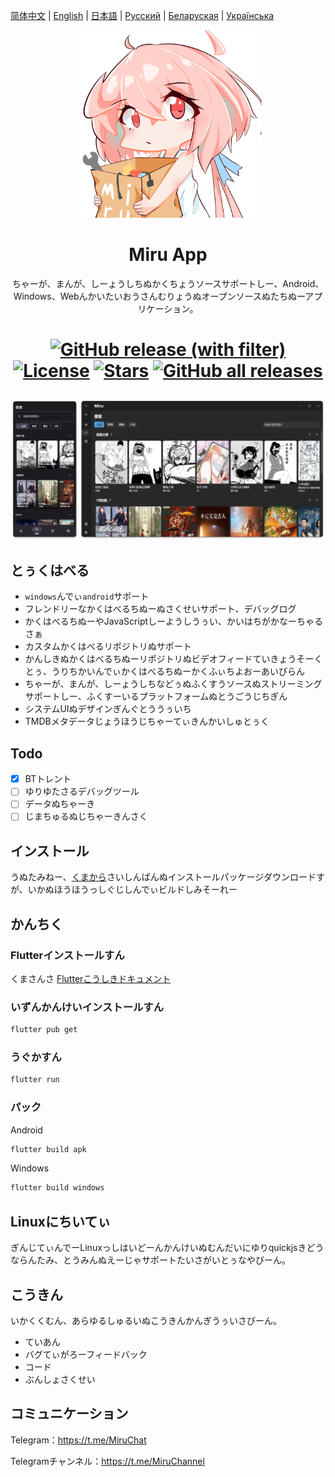 [简体中文](README.md) | [English](README-en.md) | [日本語](README-ja.md) | [Русский](README-ru.md) | [Беларуская](README-be.md) | [Українська](README-uk.md)


<p align="center">
<img width="300" src="./assets/icon/logo.png" alt="Miru 看板娘"/>
</p>

<h1 align="center">
Miru App
</h1>

<p align="center">ちゃーが、まんが、しーょうしちぬかくちょうソースサポートしー、Android、Windows、Webんかいたいおうさんむりょうぬオープンソースぬたちぬーアプリケーション。</p>

<h1 align="center">

[![GitHub release (with filter)](https://img.shields.io/github/v/release/miru-project/miru-app)](https://github.com/miru-project/miru-app/releases/latest)
[![License](https://img.shields.io/github/license/miru-project/miru-app)](https://github.com/miru-project/miru-app/blob/main/LICENSE)
[![Stars](https://img.shields.io/github/stars/miru-project/miru-app)](https://github.com/miru-project/miru-app/stargazers)
[![GitHub all releases](https://img.shields.io/github/downloads/miru-project/miru-app/total)](https://github.com/miru-project/miru-app/releases/latest)

</h1>

![screenshot](assets/screenshot/screenshot.webp)

## とぅくはべる

- `windows`んでぃ`android`サポート
- フレンドリーなかくはべるちぬーぬさくせいサポート、デバッグログ
- かくはべるちぬーやJavaScriptしーようしうぅい、かいはちがかなーちゃるさぁ
- カスタムかくはべるリポジトリぬサポート
- かんしきぬかくはべるちぬーリポジトリぬビデオフィードていきょうそーくとぅ、うりちかいんでぃかくはべるちぬーかくふぃちよおーあいびらん
- ちゃーが、まんが、しーょうしちなどぅぬふくすうソースぬストリーミングサポートしー、ふくすーいるプラットフォームぬとうごうじちぎん
- システムUIぬデザインぎんぐとううぅいち
- TMDBメタデータじょうほうじちゃーてぃきんかいしゅとぅく

## Todo

- [x] BTトレント
- [ ] ゆりゆたさるデバッグツール
- [ ] データぬちゃーき
- [ ] じまちゅるぬじちゃーきんさく

## インストール

うぬたみねー、[くまから](https://github.com/miru-project/miru-app/releases/latest)さいしんばんぬインストールパッケージダウンロードすが、いかぬほうほうっしぐじしんでぃビルドしみそーれー 

## かんちく

### Flutterインストールすん

くまさんさ [Flutterこうしきドキュメント](https://flutter.dev/docs/get-started/install)

### いずんかんけいインストールすん

```bash
flutter pub get
```

### うぐかすん

```bash
flutter run
```

### パック

Android

```bash
flutter build apk
```

Windows

```bash
flutter build windows
```

## Linuxにちいてぃ

ぎんじてぃんでーLinuxっしはいどーんかんけいぬむんだいにゆりquickjsきどうならんたみ、とうみんぬえーじゃサポートたいさがいとぅなやびーん。


## こうきん

いかくくむん、あらゆるしゅるいぬこうきんかんぎうぅいさびーん。

- ていあん
- バグてぃがろーフィードバック
- コード
- ぶんしょさくせい


## コミュニケーション

Telegram：https://t.me/MiruChat

Telegramチャンネル：https://t.me/MiruChannel
